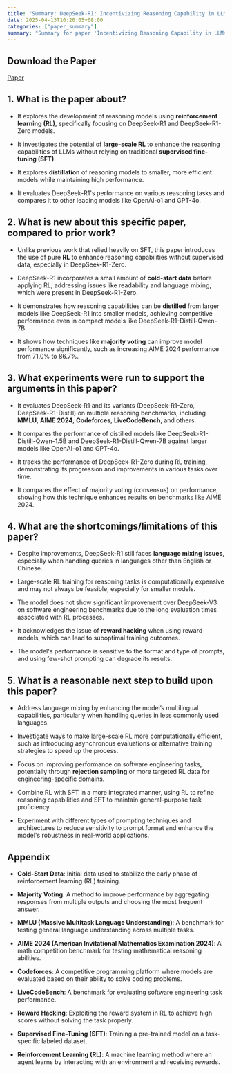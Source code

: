 ```yaml
---
title: "Summary: DeepSeek-R1: Incentivizing Reasoning Capability in LLMs via Reinforcement Learning"
date: 2025-04-13T10:20:05+08:00
categories: ["paper_summary"]
summary: "Summary for paper 'Incentivizing Reasoning Capability in LLMs via Reinforcement Learning'"
---
```


## Download the Paper

[Paper](https://arxiv.org/pdf/2501.12948)

## 1. What is the paper about?

- It explores the development of reasoning models using **reinforcement learning (RL)**, specifically focusing on DeepSeek-R1 and DeepSeek-R1-Zero models.

- It investigates the potential of **large-scale RL** to enhance the reasoning capabilities of LLMs without relying on traditional **supervised fine-tuning (SFT)**.

- It explores **distillation** of reasoning models to smaller, more efficient models while maintaining high performance.

- It evaluates DeepSeek-R1's performance on various reasoning tasks and compares it to other leading models like OpenAI-o1 and GPT-4o.

## 2. What is new about this specific paper, compared to prior work?

- Unlike previous work that relied heavily on SFT, this paper introduces the use of pure **RL** to enhance reasoning capabilities without supervised data, especially in DeepSeek-R1-Zero.

- DeepSeek-R1 incorporates a small amount of **cold-start data** before applying RL, addressing issues like readability and language mixing, which were present in DeepSeek-R1-Zero.

- It demonstrates how reasoning capabilities can be **distilled** from larger models like DeepSeek-R1 into smaller models, achieving competitive performance even in compact models like DeepSeek-R1-Distill-Qwen-7B.

- It shows how techniques like **majority voting** can improve model performance significantly, such as increasing AIME 2024 performance from 71.0% to 86.7%.

## 3. What experiments were run to support the arguments in this paper?

- It evaluates DeepSeek-R1 and its variants (DeepSeek-R1-Zero, DeepSeek-R1-Distill) on multiple reasoning benchmarks, including **MMLU**, **AIME 2024**, **Codeforces**, **LiveCodeBench**, and others.

- It compares the performance of distilled models like DeepSeek-R1-Distill-Qwen-1.5B and DeepSeek-R1-Distill-Qwen-7B against larger models like OpenAI-o1 and GPT-4o.

- It tracks the performance of DeepSeek-R1-Zero during RL training, demonstrating its progression and improvements in various tasks over time.

- It compares the effect of majority voting (consensus) on performance, showing how this technique enhances results on benchmarks like AIME 2024.

## 4. What are the shortcomings/limitations of this paper?

- Despite improvements, DeepSeek-R1 still faces **language mixing issues**, especially when handling queries in languages other than English or Chinese.

- Large-scale RL training for reasoning tasks is computationally expensive and may not always be feasible, especially for smaller models.

- The model does not show significant improvement over DeepSeek-V3 on software engineering benchmarks due to the long evaluation times associated with RL processes.

- It acknowledges the issue of **reward hacking** when using reward models, which can lead to suboptimal training outcomes.

- The model's performance is sensitive to the format and type of prompts, and using few-shot prompting can degrade its results.

## 5. What is a reasonable next step to build upon this paper?

- Address language mixing by enhancing the model’s multilingual capabilities, particularly when handling queries in less commonly used languages.

- Investigate ways to make large-scale RL more computationally efficient, such as introducing asynchronous evaluations or alternative training strategies to speed up the process.

- Focus on improving performance on software engineering tasks, potentially through **rejection sampling** or more targeted RL data for engineering-specific domains.

- Combine RL with SFT in a more integrated manner, using RL to refine reasoning capabilities and SFT to maintain general-purpose task proficiency.

- Experiment with different types of prompting techniques and architectures to reduce sensitivity to prompt format and enhance the model's robustness in real-world applications.

## Appendix

- **Cold-Start Data**: Initial data used to stabilize the early phase of reinforcement learning (RL) training.

- **Majority Voting**: A method to improve performance by aggregating responses from multiple outputs and choosing the most frequent answer.

- **MMLU (Massive Multitask Language Understanding)**: A benchmark for testing general language understanding across multiple tasks.

- **AIME 2024 (American Invitational Mathematics Examination 2024)**: A math competition benchmark for testing mathematical reasoning abilities.

- **Codeforces**: A competitive programming platform where models are evaluated based on their ability to solve coding problems.

- **LiveCodeBench**: A benchmark for evaluating software engineering task performance.

- **Reward Hacking**: Exploiting the reward system in RL to achieve high scores without solving the task properly.

- **Supervised Fine-Tuning (SFT)**: Training a pre-trained model on a task-specific labeled dataset.

- **Reinforcement Learning (RL)**: A machine learning method where an agent learns by interacting with an environment and receiving rewards.

